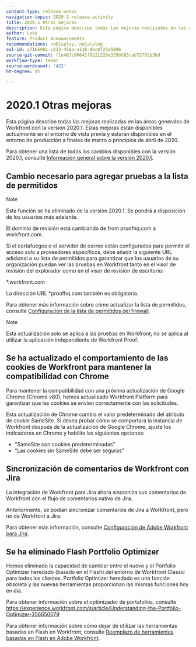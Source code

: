 ```yaml
---
content-type: release-notes
navigation-topic: 2020-1-release-activity
title: 2020.1 Otras mejoras
description: Esta página describe todas las mejoras realizadas en las áreas generales de Workfront con la versión 2020.1. Estas mejoras están disponibles actualmente en el entorno de vista previa y estarán disponibles en el entorno de producción a finales de marzo o principios de abril de 2020.
author: Luke
feature: Product Announcements
recommendations: noDisplay, noCatalog
exl-id: a716590c-c833-458a-a138-9bc0723e5896
source-git-commit: f1e463c90641f9221228e335b583cab72762b3bd
workflow-type: tm+mt
source-wordcount: '422'
ht-degree: 0%

---
```


# 2020.1 Otras mejoras

Esta página describe todas las mejoras realizadas en las áreas generales de Workfront con la versión 2020.1. Estas mejoras están disponibles actualmente en el entorno de vista previa y estarán disponibles en el entorno de producción a finales de marzo o principios de abril de 2020.

Para obtener una lista de todos los cambios disponibles con la versión 2020.1, consulte [Información general sobre la versión 2020.1](../../../product-announcements/product-releases/2020.1-release-activity/2020-1-release-overview.md).

## Cambio necesario para agregar pruebas a la lista de permitidos

>[!NOTE]
>
>Esta función se ha eliminado de la versión 2020.1. Se pondrá a disposición de los usuarios más adelante.

El dominio de revisión está cambiando de from proofhq.com a workfront.com.

Si el cortafuegos o el servidor de correo están configurados para permitir el acceso solo a proveedores específicos, debe añadir la siguiente URL adicional a su lista de permitidos para garantizar que los usuarios de su organización puedan ver las pruebas en Workfront tanto en el visor de revisión del explorador como en el visor de revisión de escritorio:

&#42;.workfront.com

La dirección URL &#42;proofhq.com también es obligatoria.

Para obtener más información sobre cómo actualizar la lista de permitidos, consulte [Configuración de la lista de permitidos del firewall](../../../administration-and-setup/get-started-wf-administration/configure-your-firewall.md).

>[!NOTE]
>
>Esta actualización solo se aplica a las pruebas en Workfront; no se aplica al utilizar la aplicación independiente de Workfront Proof.

## Se ha actualizado el comportamiento de las cookies de Workfront para mantener la compatibilidad con Chrome

Para mantener la compatibilidad con una próxima actualización de Google Chrome (Chrome v80), hemos actualizado Workfront Platform para garantizar que las cookies se envíen correctamente con las solicitudes.

Esta actualización de Chrome cambia el valor predeterminado del atributo de cookie SameSite. Si desea probar cómo se comportará la instancia de Workfront después de la actualización de Google Chrome, ajuste los indicadores en Chrome y habilite las siguientes opciones:

* &quot;SameSite con cookies predeterminadas&quot;
* &quot;Las cookies sin SameSite debe ser seguras&quot;

## Sincronización de comentarios de Workfront con Jira

La integración de Workfront para Jira ahora sincroniza sus comentarios de Workfront con el flujo de comentarios nativo de Jira.

Anteriormente, se podían sincronizar comentarios de Jira a Workfront, pero no de Workfront a Jira.

Para obtener más información, consulte [Configuración de Adobe Workfront para Jira](../../../workfront-integrations-and-apps/use-workfront-with-jira/configure-workfront-for-jira.md).

## Se ha eliminado Flash Portfolio Optimizer

Hemos eliminado la capacidad de cambiar entre el nuevo y el Portfolio Optimizer heredado (basado en el Flash) del entorno de Workfront Classic para todos los clientes. Portfolio Optimizer heredado es una función obsoleta y las nuevas herramientas proporcionan las mismas funciones hoy en día.

Para obtener información sobre el optimizador de portafolios, consulte https://experience.workfront.com/s/article/Understanding-the-Portfolio-Optimizer-356650079

Para obtener información sobre cómo dejar de utilizar las herramientas basadas en Flash en Workfront, consulte [Reemplazo de herramientas basadas en Flash en Adobe Workfront](../../../product-announcements/announcements/announcement-archive/replace-flash-tools.md).

